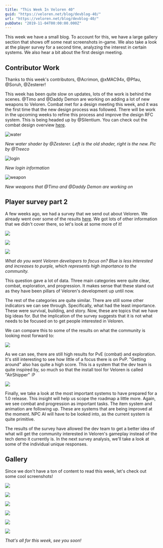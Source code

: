 ```yaml
---
title: "This Week In Veloren 40"
guid: "https://veloren.net/blog/devblog-40/"
url: "https://veloren.net/blog/devblog-40/"
pubDate: "2019-11-04T00:00:00.000Z"
---
```


This week we have a small blog. To account for this, we have a large gallery section that shows off some neat screenshots in-game. We also take a look at the player survey for a second time, analyzing the interest in certain systems. We also hear a bit about the first design meeting.

Contributor Work
----------------

Thanks to this week's contributors, @Acrimon, @xMAC94x, @Pfau, @Soruh, @Zesterer!

This week has been quite slow on updates, lots of the work is behind the scenes. @Timo and @Daddy Demon are working on adding a lot of new weapons to Veloren. Combat met for a design meeting this week, and it was the first time that the new design process was followed. There will be work in the upcoming weeks to refine this process and improve the design RFC system. This is being headed up by @Silentium. You can check out the combat design overview [here](https://docs.google.com/document/d/1YGKIY5-NEnl_P39KjxJLZoGRQWNB0X970-rPADBO7BM/edit?usp=sharing).

![water](https://s3.eu-central-2.wasabisys.com/veloren-blog/cdn/523568428905398283/640522609661968394/unknown.png)

_New water shader by @Zesterer. Left is the old shader, right is the new. Pic by @Treeco_

![login](https://s3.eu-central-2.wasabisys.com/veloren-blog/cdn/449660795857403905/639919039317016607/unknown.png)

_New login information_

![weapon](https://s3.eu-central-2.wasabisys.com/veloren-blog/cdn/597826574095613962/640570480839098369/unknown.png)

_New weapons that @Timo and @Daddy Demon are working on_

Player survey part 2
--------------------

A few weeks ago, we had a survey that we send out about Veloren. We already went over some of the results [here](https://veloren.net/devblog-36). We got lots of other information that we didn't cover there, so let's look at some more of it!

![](https://s3.eu-central-2.wasabisys.com/veloren-blog/cdn/541307708146581519/636383398406914058/unknown.png)

![](https://s3.eu-central-2.wasabisys.com/veloren-blog/cdn/541307708146581519/636384150999400459/unknown.png)

![](https://s3.eu-central-2.wasabisys.com/veloren-blog/cdn/541307708146581519/636384004567859220/unknown.png)

_What do you want Veloren developers to focus on? Blue is less interested and increases to purple, which represents high importance to the community._

This question gave a lot of data. Three main categories were quite clear, combat, exploration, and progression. It makes sense that these stand out as they have been pillars of Veloren's development up until now.

The rest of the categories are quite similar. There are still some other indicators we can see through. Specifically, what had the least importance. These were survival, building, and story. Now, these are topics that we have big ideas for. But the implication of the survey suggests that it is not what needs to be focused on to get people interested in Veloren.

We can compare this to some of the results on what the community is looking most forward to:

![](https://s3.eu-central-2.wasabisys.com/veloren-blog/cdn/541307708146581519/641723631952723979/unknown.png)

As we can see, there are still high results for PvE (combat) and exploration. It's still interesting to see how little of a focus there is on PvP. "Getting around" also has quite a high score. This is a system that the dev team is quite inspired by, so much so that the install tool for Veloren is called "AirShipper" :P

![](https://s3.eu-central-2.wasabisys.com/veloren-blog/cdn/541307708146581519/641724508738158600/unknown.png)

Finally, we take a look at the most important systems to have prepared for a 1.0 release. This insight will help us scope the roadmap a little more. Again, we see combat and progression as important tasks. The item system and animation are following up. These are systems that are being improved at the moment. NPC AI will have to be looked into, as the current system is quite primitive.

The results of the survey have allowed the dev team to get a better idea of what will get the community interested in Veloren's gameplay instead of the tech demo it currently is. In the next survey analysis, we'll take a look at some of the individual unique responses.

Gallery
-------

Since we don't have a ton of content to read this week, let's check out some cool screenshots!

![](https://s3.eu-central-2.wasabisys.com/veloren-blog/cdn/634860358623821835/638731902198743050/screenshot_1572355812991.png)

![](https://s3.eu-central-2.wasabisys.com/veloren-blog/cdn/634860358623821835/640311797131378688/unknown.png)

![](https://s3.eu-central-2.wasabisys.com/veloren-blog/cdn/634860358623821835/640312193207894033/unknown.png)

![](https://s3.eu-central-2.wasabisys.com/veloren-blog/cdn/634860358623821835/641240747181473802/screenshot_1572953979661.png)

![](https://s3.eu-central-2.wasabisys.com/veloren-blog/cdn/634860358623821835/641287634546851862/unknown.png)

![](https://s3.eu-central-2.wasabisys.com/veloren-blog/cdn/634860358623821835/641291542429958167/unknown.png)

_That's all for this week, see you soon!_